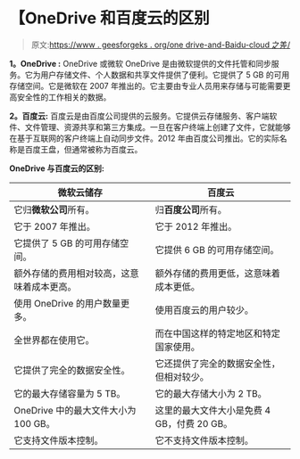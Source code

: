 # 【OneDrive 和百度云的区别

> 原文:[https://www . geesforgeks . org/one drive-and-Baidu-cloud 之差/](https://www.geeksforgeeks.org/difference-between-onedrive-and-baidu-cloud/)

**1。OneDrive :**
OneDrive 或微软 OneDrive 是由微软提供的文件托管和同步服务。它为用户存储文件、个人数据和共享文件提供了便利。它提供了 5 GB 的可用存储空间。它是微软在 2007 年推出的。它主要由专业人员用来存储与可能需要更高安全性的工作相关的数据。

**2。百度云:**
百度云是由百度公司提供的云服务。它提供云存储服务、客户端软件、文件管理、资源共享和第三方集成。一旦在客户终端上创建了文件，它就能够在基于互联网的客户终端上自动同步文件。2012 年由百度公司推出。它的实际名称是百度王盘，但通常被称为百度云。

**OneDrive 与百度云的区别:**

<center>

| 微软云储存 | 百度云 |
| --- | --- |
| 它归**微软公司**所有。 | 归**百度公司**所有。 |
| 它于 2007 年推出。 | 它于 2012 年推出。 |
| 它提供了 5 GB 的可用存储空间。 | 它提供 6 GB 的可用存储空间。 |
| 额外存储的费用相对较高，这意味着成本更高。 | 额外存储的费用更低，这意味着成本更低。 |
| 使用 OneDrive 的用户数量更多。 | 使用百度云的用户较少。 |
| 全世界都在使用它。 | 而在中国这样的特定地区和特定国家使用。 |
| 它提供了完全的数据安全性。 | 它还提供了完全的数据安全性，但相对较少。 |
| 它的最大存储容量为 5 TB。 | 它的最大存储大小为 2 TB。 |
| OneDrive 中的最大文件大小为 100 GB。 | 这里的最大文件大小是免费 4 GB，付费 20 GB。 |
| 它支持文件版本控制。 | 它不支持文件版本控制。 |

</center>